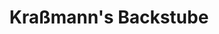---
title: "Kraßmann's Backstube"
url: /wurster-nordseekueste/krassmanns-backstube/
shop: Bäckerei
---